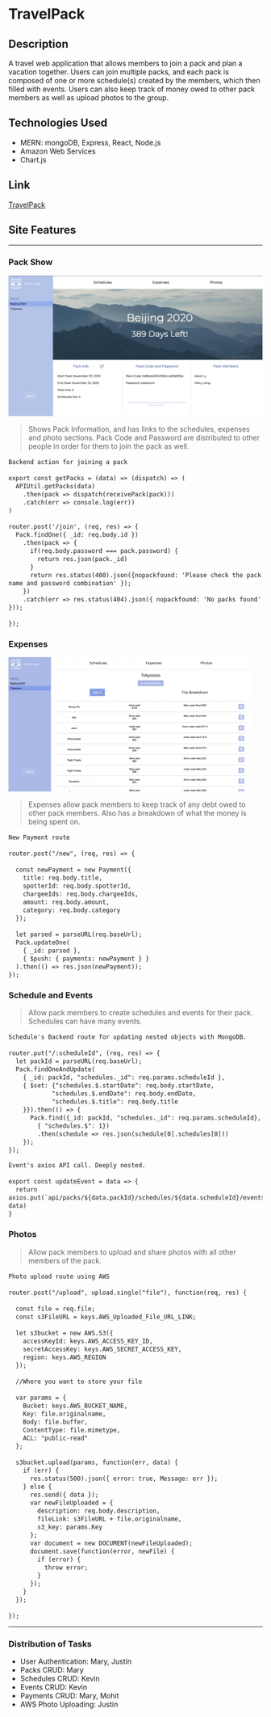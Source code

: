 # TravelPack

## Description

A travel web application that allows members to join a pack and plan a vacation together. Users can join multiple packs, and each pack is composed of one or more schedule(s) created by the members, which then filled with events. Users can also keep track of money owed to other pack members as well as upload photos to the group.

## Technologies Used

* MERN: mongoDB, Express, React, Node.js
* Amazon Web Services
* Chart.js

## Link

[TravelPack](http://travel-pack.herokuapp.com/)

## Site Features

---

### Pack Show

![Pack Show](/readme_media/pack-show.png)

> Shows Pack Information, and has links to the schedules, expenses and photo sections. Pack Code and Password are distributed to other people in order for them to join the pack as well.

```
Backend action for joining a pack

export const getPacks = (data) => (dispatch) => (
  APIUtil.getPacks(data)
    .then(pack => dispatch(receivePack(pack)))
    .catch(err => console.log(err))
)

router.post('/join', (req, res) => {
  Pack.findOne({ _id: req.body.id })
    .then(pack => {
      if(req.body.password === pack.password) {
        return res.json(pack._id)
      } 
      return res.status(400).json({nopackfound: 'Please check the pack name and password combination' });
    })
    .catch(err => res.status(404).json({ nopackfound: 'No packs found' }));

});
```

### Expenses

![Pack Expenses](/readme_media/expenses.gif)

> Expenses allow pack members to keep track of any debt owed to other pack members. Also has a breakdown of what the money is being spent on.

```
New Payment route

router.post("/new", (req, res) => {

  const newPayment = new Payment({
    title: req.body.title,
    spotterId: req.body.spotterId,
    chargeeIds: req.body.chargeeIds,
    amount: req.body.amount,
    category: req.body.category
  });
  
  let parsed = parseURL(req.baseUrl);
  Pack.updateOne(
    { _id: parsed },
    { $push: { payments: newPayment } }
  ).then(() => res.json(newPayment));
});
```

### Schedule and Events

> Allow pack members to create schedules and events for their pack. Schedules can have many events.

```
Schedule's Backend route for updating nested objects with MongoDB.

router.put("/:scheduleId", (req, res) => {
  let packId = parseURL(req.baseUrl);
  Pack.findOneAndUpdate(
    { _id: packId, "schedules._id": req.params.scheduleId },
    { $set: {"schedules.$.startDate": req.body.startDate,
            "schedules.$.endDate": req.body.endDate,
            "schedules.$.title": req.body.title
    }}).then(() => { 
      Pack.find({_id: packId, "schedules._id": req.params.scheduleId},
        { "schedules.$": 1})
        .then(schedule => res.json(schedule[0].schedules[0]))
    });
});
```

```
Event's axios API call. Deeply nested.

export const updateEvent = data => {
  return axios.put(`api/packs/${data.packId}/schedules/${data.scheduleId}/events/${data.eventId}`, data)
}
```
### Photos

> Allow pack members to upload and share photos with all other members of the pack.

```
Photo upload route using AWS

router.post("/upload", upload.single("file"), function(req, res) {
  
  const file = req.file;
  const s3FileURL = keys.AWS_Uploaded_File_URL_LINK;

  let s3bucket = new AWS.S3({
    accessKeyId: keys.AWS_ACCESS_KEY_ID,
    secretAccessKey: keys.AWS_SECRET_ACCESS_KEY,
    region: keys.AWS_REGION
  });

  //Where you want to store your file

  var params = {
    Bucket: keys.AWS_BUCKET_NAME,
    Key: file.originalname,
    Body: file.buffer,
    ContentType: file.mimetype,
    ACL: "public-read"
  };

  s3bucket.upload(params, function(err, data) {
    if (err) {
      res.status(500).json({ error: true, Message: err });
    } else {
      res.send({ data });
      var newFileUploaded = {
        description: req.body.description,
        fileLink: s3FileURL + file.originalname,
        s3_key: params.Key
      };
      var document = new DOCUMENT(newFileUploaded);
      document.save(function(error, newFile) {
        if (error) {
          throw error;
        }
      });
    }
  });

});
```

---

### Distribution of Tasks

* User Authentication: Mary, Justin
* Packs CRUD: Mary
* Schedules CRUD: Kevin
* Events CRUD: Kevin
* Payments CRUD: Mary, Mohit
* AWS Photo Uploading: Justin
